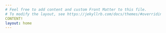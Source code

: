 ```yaml
---
# Feel free to add content and custom Front Matter to this file.
# To modify the layout, see https://jekyllrb.com/docs/themes/#overriding-theme-defaults
CONTENT!
layout: home
---
```

